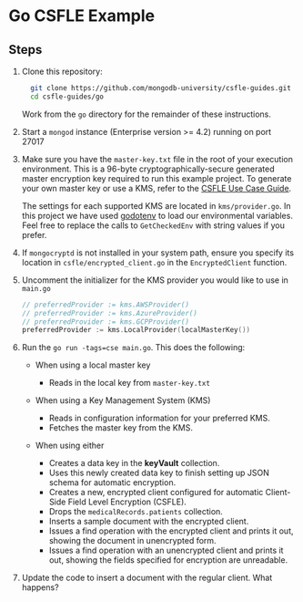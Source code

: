 # Go CSFLE Example

## Steps

1. Clone this repository:

   ```sh
     git clone https://github.com/mongodb-university/csfle-guides.git
     cd csfle-guides/go
   ```

   Work from the `go` directory for the remainder of these
   instructions.

2. Start a `mongod` instance (Enterprise version >= 4.2) running on port 27017

3. Make sure you have the `master-key.txt` file in the root of your
   execution environment. This is a 96-byte cryptographically-secure generated
   master encryption key required to run this example project. To generate your
   own master key or use a KMS, refer to the [CSFLE Use Case
   Guide](https://www.mongodb.com/docs/drivers/security/client-side-field-level-encryption-guide/).

   The settings for each supported KMS are located in
   `kms/provider.go`. In this project we have used [godotenv](https://github.com/joho/godotenv) to
   load our environmental variables. Feel free to replace the calls to `GetCheckedEnv` with string values if you
   prefer.

4. If `mongocryptd` is not installed in your system path, ensure you specify its
   location in `csfle/encrypted_client.go` in the `EncryptedClient` function.

5. Uncomment the initializer for the KMS provider you would like to use in `main.go`

   ```go
   // preferredProvider := kms.AWSProvider()
   // preferredProvider := kms.AzureProvider()
   // preferredProvider := kms.GCPProvider()
   preferredProvider := kms.LocalProvider(localMasterKey())
   ```

6. Run the `go run -tags=cse main.go`. This does the following:

   - When using a local master key

     - Reads in the local key from `master-key.txt`

   - When using a Key Management System (KMS)

     - Reads in configuration information for your preferred KMS.
     - Fetches the master key from the KMS.

   - When using either

     - Creates a data key in the **keyVault** collection.
     - Uses this newly created data key to finish setting up JSON schema for automatic encryption.
     - Creates a new, encrypted client configured for automatic Client-Side Field Level Encryption (CSFLE).
     - Drops the `medicalRecords.patients` collection.
     - Inserts a sample document with the encrypted client.
     - Issues a find operation with the encrypted client and prints it out, showing the document in unencrypted form.
     - Issues a find operation with an unencrypted client and prints it out, showing the fields specified for encryption are unreadable.

7. Update the code to insert a document with the regular client. What happens?
